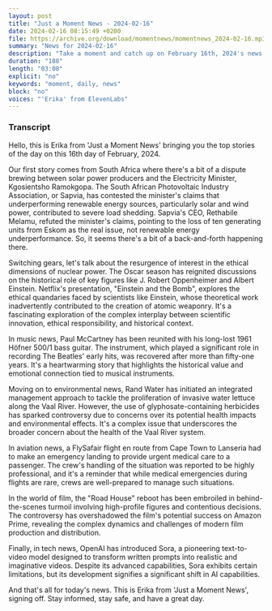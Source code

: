 ```yaml
---
layout: post
title: "Just a Moment News - 2024-02-16"
date: 2024-02-16 08:15:49 +0200
file: https://archive.org/download/momentnews/momentnews_2024-02-16.mp3
summary: "News for 2024-02-16"
description: "Take a moment and catch up on February 16th, 2024's news."
duration: "188"
length: "03:08"
explicit: "no"
keywords: "moment, daily, news"
block: "no"
voices: "'Erika' from ElevenLabs"
---
```


### Transcript

Hello, this is Erika from 'Just a Moment News' bringing you the top stories of the day on this 16th day of February, 2024.

Our first story comes from South Africa where there's a bit of a dispute brewing between solar power producers and the Electricity Minister, Kgosientsho Ramokgopa. The South African Photovoltaic Industry Association, or Sapvia, has contested the minister's claims that underperforming renewable energy sources, particularly solar and wind power, contributed to severe load shedding. Sapvia's CEO, Rethabile Melamu, refuted the minister's claims, pointing to the loss of ten generating units from Eskom as the real issue, not renewable energy underperformance. So, it seems there's a bit of a back-and-forth happening there.

Switching gears, let's talk about the resurgence of interest in the ethical dimensions of nuclear power. The Oscar season has reignited discussions on the historical role of key figures like J. Robert Oppenheimer and Albert Einstein. Netflix's presentation, "Einstein and the Bomb", explores the ethical quandaries faced by scientists like Einstein, whose theoretical work inadvertently contributed to the creation of atomic weaponry. It's a fascinating exploration of the complex interplay between scientific innovation, ethical responsibility, and historical context.

In music news, Paul McCartney has been reunited with his long-lost 1961 Höfner 500/1 bass guitar. The instrument, which played a significant role in recording The Beatles' early hits, was recovered after more than fifty-one years. It's a heartwarming story that highlights the historical value and emotional connection tied to musical instruments.

Moving on to environmental news, Rand Water has initiated an integrated management approach to tackle the proliferation of invasive water lettuce along the Vaal River. However, the use of glyphosate-containing herbicides has sparked controversy due to concerns over its potential health impacts and environmental effects. It's a complex issue that underscores the broader concern about the health of the Vaal River system.

In aviation news, a FlySafair flight en route from Cape Town to Lanseria had to make an emergency landing to provide urgent medical care to a passenger. The crew's handling of the situation was reported to be highly professional, and it's a reminder that while medical emergencies during flights are rare, crews are well-prepared to manage such situations.

In the world of film, the "Road House" reboot has been embroiled in behind-the-scenes turmoil involving high-profile figures and contentious decisions. The controversy has overshadowed the film's potential success on Amazon Prime, revealing the complex dynamics and challenges of modern film production and distribution.

Finally, in tech news, OpenAI has introduced Sora, a pioneering text-to-video model designed to transform written prompts into realistic and imaginative videos. Despite its advanced capabilities, Sora exhibits certain limitations, but its development signifies a significant shift in AI capabilities.

And that's all for today's news. This is Erika from 'Just a Moment News', signing off. Stay informed, stay safe, and have a great day.
